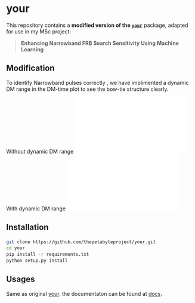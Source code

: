 # your
This repository contains a **modified version of the [`your`](https://github.com/thepetabyteproject/your)** package, adapted for use in my MSc project:

> **Enhancing Narrowband FRB Search Sensitivity Using Machine Learning**

## Modification

To identify Narrowband pulses correctly , we have implimented a dynamic DM range in the DM-time plot to see the bow-tie structure clearly.

Without dynamic DM range ![Before](examples/before.pdf)
With dynamic DM range ![After](examples/after.pdf)
## Installation 
```bash
git clone https://github.com/thepetabyteproject/your.git
cd your
pip install -r requirements.txt
python setup.py install
``` 
## Usages

Same as original [your](https://github.com/thepetabyteproject/your).
the documentaton can be found at [docs](https://thepetabyteproject.github.io/your/).
